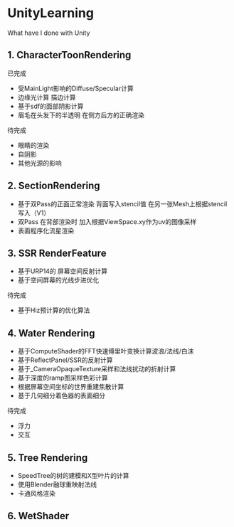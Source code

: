 # UnityLearning
What have I done with Unity

## 1. CharacterToonRendering
已完成
- 受MainLight影响的Diffuse/Specular计算
- 边缘光计算 描边计算
- 基于sdf的面部阴影计算
- 眉毛在头发下的半透明 在侧方后方的正确渲染

待完成
- 眼睛的渲染
- 自阴影
- 其他光源的影响


## 2. SectionRendering

- 基于双Pass的正面正常渲染 背面写入stencil值 在另一张Mesh上根据stencil写入（V1）
- 双Pass 在背部渲染时 加入根据ViewSpace.xy作为uv的图像采样
- 表面程序化流星渲染

## 3. SSR RenderFeature
- 基于URP14的 屏幕空间反射计算
- 基于空间屏幕的光线步进优化

待完成
- 基于Hiz预计算的优化算法

## 4. Water Rendering
- 基于ComputeShader的FFT快速傅里叶变换计算波浪/法线/白沫
- 基于ReflectPanel/SSR的反射计算
- 基于_CameraOpaqueTexture采样和法线扰动的折射计算
- 基于深度的ramp图采样色彩计算
- 根据屏幕空间坐标的世界重建焦散计算
- 基于几何细分着色器的表面细分

待完成
- 浮力
- 交互

## 5. Tree Rendering

- SpeedTree的树的建模和X型叶片的计算
- 使用Blender融球重映射法线
- 卡通风格渲染

## 6. WetShader



